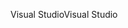 <span data-ttu-id="ee275-101">Visual Studio</span><span class="sxs-lookup"><span data-stu-id="ee275-101">Visual Studio</span></span>